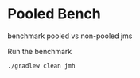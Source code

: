 # Pooled Bench

benchmark pooled vs non-pooled jms

Run the benchmark
```shell
./gradlew clean jmh
```
